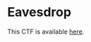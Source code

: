 # Eavesdrop

This CTF is available [here](https://play.picoctf.org/practice/challenge/264?category=4&page=1&solved=1).
